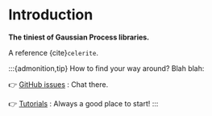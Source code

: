 # Introduction

**The tiniest of Gaussian Process libraries.**

A reference {cite}`celerite`.

:::{admonition,tip} How to find your way around?
Blah blah:

👉 [GitHub issues](https://github.com/dfm/tinygp/issues)
: Chat there.

👉 [Tutorials](tutorials)
: Always a good place to start!
:::
